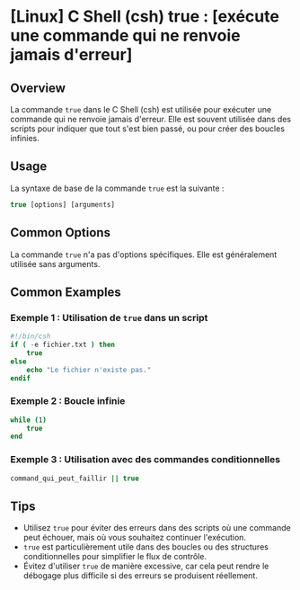 # [Linux] C Shell (csh) true : [exécute une commande qui ne renvoie jamais d'erreur]

## Overview
La commande `true` dans le C Shell (csh) est utilisée pour exécuter une commande qui ne renvoie jamais d'erreur. Elle est souvent utilisée dans des scripts pour indiquer que tout s'est bien passé, ou pour créer des boucles infinies.

## Usage
La syntaxe de base de la commande `true` est la suivante :

```csh
true [options] [arguments]
```

## Common Options
La commande `true` n'a pas d'options spécifiques. Elle est généralement utilisée sans arguments.

## Common Examples

### Exemple 1 : Utilisation de `true` dans un script
```csh
#!/bin/csh
if ( -e fichier.txt ) then
    true
else
    echo "Le fichier n'existe pas."
endif
```

### Exemple 2 : Boucle infinie
```csh
while (1)
    true
end
```

### Exemple 3 : Utilisation avec des commandes conditionnelles
```csh
command_qui_peut_faillir || true
```

## Tips
- Utilisez `true` pour éviter des erreurs dans des scripts où une commande peut échouer, mais où vous souhaitez continuer l'exécution.
- `true` est particulièrement utile dans des boucles ou des structures conditionnelles pour simplifier le flux de contrôle.
- Évitez d'utiliser `true` de manière excessive, car cela peut rendre le débogage plus difficile si des erreurs se produisent réellement.